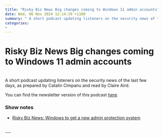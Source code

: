 ```yaml
---
title: "Risky Biz News Big changes coming to Windows 11 admin accounts"
date: Wed, 06 Nov 2024 12:14:39 +1100
summary: " A short podcast updating listeners on the security news of the last few days, as prepared by Catalin Cimpanu and read by"
categories: 
- 
---
```

# Risky Biz News Big changes coming to Windows 11 admin accounts


<br/>
A short podcast updating listeners on the security news of the last few days, as prepared by Catalin Cimpanu and read by Claire Aird.

You can find the newsletter version of this podcast [here](https://news.risky.biz).

### Show notes

-   [Risky Biz News: Windows to get a new admin protection system](https://news.risky.biz/risky-biz-news-windows-to-get-a-new-admin-protection-system/)

<br/>
---
